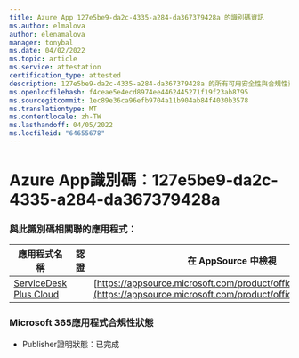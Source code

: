 ```yaml
---
title: Azure App 127e5be9-da2c-4335-a284-da367379428a 的識別碼資訊
ms.author: elmalova
author: elenamalova
manager: tonybal
ms.date: 04/02/2022
ms.topic: article
ms.service: attestation
certification_type: attested
description: 127e5be9-da2c-4335-a284-da367379428a 的所有可用安全性與合規性資訊。
ms.openlocfilehash: f4ceae5e4ecd8974ee4462445271f19f23ab8795
ms.sourcegitcommit: 1ec89e36ca96efb9704a11b904ab84f4030b3578
ms.translationtype: MT
ms.contentlocale: zh-TW
ms.lasthandoff: 04/05/2022
ms.locfileid: "64655678"
---
```

# <a name="azure-app-id-127e5be9-da2c-4335-a284-da367379428a"></a>Azure App識別碼：127e5be9-da2c-4335-a284-da367379428a


### <a name="apps-associated-with-this-id"></a>與此識別碼相關聯的應用程式：
| **應用程式名稱** | **認證** | **在 AppSource 中檢視** |
|--------------|---------------|-----------------------|
| [ServiceDesk Plus Cloud](../forward/WA200000037.md) |  | [https://appsource.microsoft.com/product/office/WA200000037](https://appsource.microsoft.com/product/office/WA200000037) |

### <a name="microsoft-365-app-compliance-status"></a>Microsoft 365應用程式合規性狀態
- Publisher證明狀態：已完成
